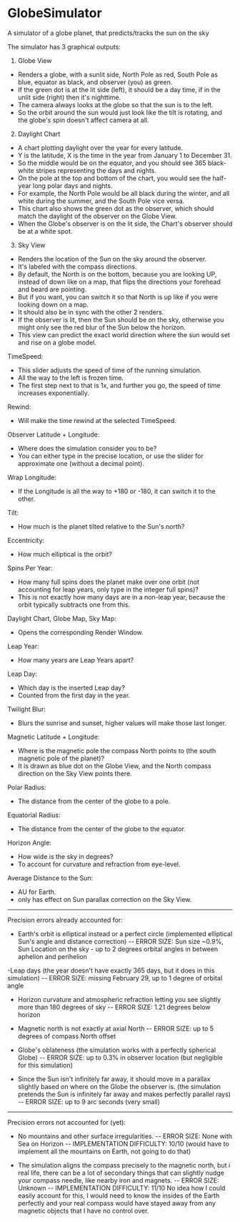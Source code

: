 # GlobeSimulator
A simulator of a globe planet, that predicts/tracks the sun on the sky

The simulator has 3 graphical outputs:

1. Globe View
- Renders a globe, with a sunlit side, North Pole as red, South Pole as blue, equator as black, and observer (you) as green.
- If the green dot is at the lit side (left), it should be a day time, if in the unlit side (right) then it's nighttime.
- The camera always looks at the globe so that the sun is to the left.
- So the orbit around the sun would just look like the tilt is rotating, and the globe's spin doesn't affect camera at all.

2. Daylight Chart
- A chart plotting daylight over the year for every latitude.
- Y is the latitude, X is the time in the year from January 1 to December 31.
- So the middle would be on the equator, and you should see 365 black-white stripes representing the days and nights.
- On the pole at the top and bottom of the chart, you would see the half-year long polar days and nights.
- For example, the North Pole would be all black during the winter, and all white during the summer, and the South Pole vice versa.
- This chart also shows the green dot as the observer, which should match the daylight of the observer on the Globe View.
- When the Globe's observer is on the lit side, the Chart's observer should be at a white spot.

3. Sky View
- Renders the location of the Sun on the sky around the observer.
- It's labeled with the compass directions.
- By default, the North is on the bottom, because you are looking UP, instead of down like on a map, that flips the directions your forehead and beard are pointing.
- But if you want, you can switch it so that North is up like if you were looking down on a map.
- It should also be in sync with the other 2 renders.
- If the observer is lit, then the Sun should be on the sky, otherwise you might only see the red blur of the Sun below the horizon.
- This view can predict the exact world direction where the sun would set and rise on a globe model.

TimeSpeed:
- This slider adjusts the speed of time of the running simulation.
- All the way to the left is frozen time.
- The first step next to that is 1x, and further you go, the speed of time increases exponentially.

Rewind: 
- Will make the time rewind at the selected TimeSpeed.

Observer Latitude + Longitude:
- Where does the simulation consider you to be?
- You can either type in the precise location, or use the slider for approximate one (without a decimal point).

Wrap Longitude:
- If the Longitude is all the way to +180 or -180, it can switch it to the other.

Tilt:
- How much is the planet tilted relative to the Sun's north?

Eccentricity:
- How much elliptical is the orbit?

Spins Per Year:
- How many full spins does the planet make over one orbit (not accounting for leap years, only type in the integer full spins)?
- This is not exactly how many days are in a non-leap year, because the orbit typically subtracts one from this.

Daylight Chart, Globe Map, Sky Map:
- Opens the corresponding Render Window.

Leap Year:
- How many years are Leap Years apart?

Leap Day:
- Which day is the inserted Leap day?
- Counted from the first day in the year.

Twilight Blur:
- Blurs the sunrise and sunset, higher values will make those last longer.

Magnetic Latitude + Longitude:
- Where is the magnetic pole the compass North points to (the south magnetic pole of the planet)?
- It is drawn as blue dot on the Globe View, and the North compass direction on the Sky View points there.

Polar Radius:
- The distance from the center of the globe to a pole.

Equatorial Radius:
- The distance from the center of the globe to the equator.

Horizon Angle:
- How wide is the sky in degrees?
- To account for curvature and refraction from eye-level.

Average Distance to the Sun:
- AU for Earth.
- only has effect on Sun parallax correction on the Sky View.

---------------------------------------------------------

Precision errors already accounted for:

- Earth's orbit is elliptical instead or a perfect circle (implemented elliptical Sun's angle and distance correction)
-- ERROR SIZE: Sun size ~0.9%, Sun Location on the sky - up to 2 degrees orbital angles in between aphelion and perihelion

-Leap days (the year doesn't have exactly 365 days, but it does in this simulation)
-- ERROR SIZE: missing February 29, up to 1 degree of orbital angle 

- Horizon curvature and atmospheric refraction letting you see slightly more than 180 degrees of sky
-- ERROR SIZE: 1.21 degrees below horizon

- Magnetic north is not exactly at axial North
-- ERROR SIZE: up to 5 degrees of compass North offset

- Globe's oblateness (the simulation works with a perfectly spherical Globe)
-- ERROR SIZE: up to 0.3% in observer location (but negligible for this simulation)

- Since the Sun isn't infinitely far away, it should move in a parallax slightly based on where on the Globe the observer is. (the simulation pretends the Sun is infinitely far away and makes perfectly parallel rays)
-- ERROR SIZE: up to 9 arc seconds (very small)

---------------------------------------------------------

Precision errors not accounted for (yet):

- No mountains and other surface irregularities.
-- ERROR SIZE: None with Sea on Horizon
-- IMPLEMENTATION DIFFICULTY: 10/10 (would have to implement all the mountains on Earth, not going to do that)

- The simulation aligns the compass precisely to the magnetic north, but i real life, there can be a lot of secondary things that can slightly nudge your compass needle, like nearby iron and magnets.
-- ERROR SIZE: Unknown
-- IMPLEMENTATION DIFFICULTY: 11/10 No idea how I could easily account for this, I would need to know the insides of the Earth perfectly and your real compass would have stayed away from any magnetic objects that I have no control over.

